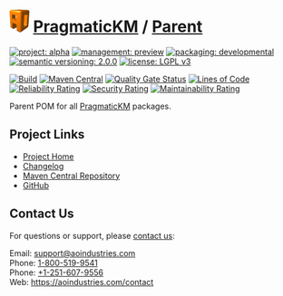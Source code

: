 # [<img src="ao-logo.png" alt="AO Logo" width="35" height="40">](https://github.com/ao-apps) [PragmaticKM](https://github.com/ao-apps/pragmatickm) / [Parent](https://github.com/ao-apps/pragmatickm-parent)

[![project: alpha](https://pragmatickm.com/ao-badges/project-alpha.svg)](https://aoindustries.com/life-cycle#project-alpha)
[![management: preview](https://pragmatickm.com/ao-badges/management-preview.svg)](https://aoindustries.com/life-cycle#management-preview)
[![packaging: developmental](https://pragmatickm.com/ao-badges/packaging-developmental.svg)](https://aoindustries.com/life-cycle#packaging-developmental)  
[![semantic versioning: 2.0.0](https://pragmatickm.com/ao-badges/semver-2.0.0.svg)](http://semver.org/spec/v2.0.0.html)
[![license: LGPL v3](https://pragmatickm.com/ao-badges/license-lgpl-3.0.svg)](https://www.gnu.org/licenses/lgpl-3.0)

[![Build](https://github.com/ao-apps/pragmatickm-parent/workflows/Build/badge.svg?branch=master)](https://github.com/ao-apps/pragmatickm-parent/actions?query=workflow%3ABuild)
[![Maven Central](https://maven-badges.herokuapp.com/maven-central/com.pragmatickm/pragmatickm-parent/badge.svg)](https://maven-badges.herokuapp.com/maven-central/com.pragmatickm/pragmatickm-parent)
[![Quality Gate Status](https://sonarcloud.io/api/project_badges/measure?branch=master&project=com.pragmatickm%3Apragmatickm-parent&metric=alert_status)](https://sonarcloud.io/dashboard?branch=master&id=com.pragmatickm%3Apragmatickm-parent)
[![Lines of Code](https://sonarcloud.io/api/project_badges/measure?branch=master&project=com.pragmatickm%3Apragmatickm-parent&metric=ncloc)](https://sonarcloud.io/component_measures?branch=master&id=com.pragmatickm%3Apragmatickm-parent&metric=ncloc)  
[![Reliability Rating](https://sonarcloud.io/api/project_badges/measure?branch=master&project=com.pragmatickm%3Apragmatickm-parent&metric=reliability_rating)](https://sonarcloud.io/component_measures?branch=master&id=com.pragmatickm%3Apragmatickm-parent&metric=Reliability)
[![Security Rating](https://sonarcloud.io/api/project_badges/measure?branch=master&project=com.pragmatickm%3Apragmatickm-parent&metric=security_rating)](https://sonarcloud.io/component_measures?branch=master&id=com.pragmatickm%3Apragmatickm-parent&metric=Security)
[![Maintainability Rating](https://sonarcloud.io/api/project_badges/measure?branch=master&project=com.pragmatickm%3Apragmatickm-parent&metric=sqale_rating)](https://sonarcloud.io/component_measures?branch=master&id=com.pragmatickm%3Apragmatickm-parent&metric=Maintainability)

Parent POM for all [PragmaticKM](https://github.com/ao-apps/pragmatickm) packages.

## Project Links
* [Project Home](https://pragmatickm.com/parent/)
* [Changelog](https://pragmatickm.com/parent/changelog)
* [Maven Central Repository](https://search.maven.org/artifact/com.pragmatickm/pragmatickm-parent)
* [GitHub](https://github.com/ao-apps/pragmatickm-parent)

## Contact Us
For questions or support, please [contact us](https://aoindustries.com/contact):

Email: [support@aoindustries.com](mailto:support@aoindustries.com)  
Phone: [1-800-519-9541](tel:1-800-519-9541)  
Phone: [+1-251-607-9556](tel:+1-251-607-9556)  
Web: https://aoindustries.com/contact
